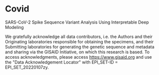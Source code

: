 # Covid
SARS-CoV-2 Spike Sequence Variant Analysis Using Interpretable Deep Modeling


We gratefully acknowledge all data contributors, i.e. the Authors and their Originating laboratories responsible for obtaining the specimens, and their Submitting laboratories for generating the genetic sequence and metadata and sharing via the GISAID Initiative, on which this research is based. To access acknowledgments, please access https://www.gisaid.org and use the "Data Acknowledgement Locator" with EPI_SET-ID = EPI_SET_20220107zy.
